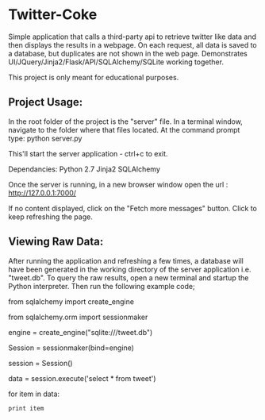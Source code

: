Twitter-Coke
============

Simple application that calls a third-party api to retrieve twitter like data and then displays the results in a webpage.
On each request, all data is saved to a database, but duplicates are not shown in the web page.
Demonstrates UI/JQuery/Jinja2/Flask/API/SQLAlchemy/SQLite working together.

This project is only meant for educational purposes.


Project Usage:
--------------

In the root folder of the project is the "server" file.
In a terminal window, navigate to the folder where that files located.
At the command prompt type:
python server.py

This'll start the server application - ctrl+c to exit.

Dependancies:
  Python 2.7
  Jinja2
  SQLAlchemy

Once the server is running, in a new browser window open the url : 
  http://127.0.0.1:7000/

If no content displayed, click on the "Fetch more messages" button.
Click to keep refreshing the page.



Viewing Raw Data:
-----------------

After running the application and refreshing a few times, a database will have been generated in the working directory of the server application i.e. "tweet.db".
To query the raw results, open a new terminal and startup the Python interpreter. Then run the following example code;

  from sqlalchemy import create_engine

  from sqlalchemy.orm import sessionmaker

  engine = create_engine("sqlite:///tweet.db")

  Session = sessionmaker(bind=engine)

  session = Session()

  data = session.execute('select * from tweet')

  for item in data:

    print item

